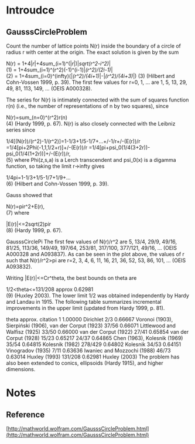 # Introudce

## GausssCircleProblem
Count the number of lattice points N(r) inside the boundary of a circle of radius r with center at the origin. The exact solution is given by the sum

N(r)	=	1+4|_r_|+4sum_(i=1)^(|_r_|)|_sqrt(r^2-i^2)_|	
(1)
	=	1+4sum_(i=1)^(r^2)(-1)^(i-1)|_(r^2)/(2i-1)_|	
(2)
	=	1+4sum_(i=0)^(infty)(|_(r^2)/(4i+1)_|-|_(r^2)/(4i+3)_|)	
(3)
(Hilbert and Cohn-Vossen 1999, p. 39). The first few values for r=0, 1, ... are 1, 5, 13, 29, 49, 81, 113, 149, ... (OEIS A000328).

The series for N(r) is intimately connected with the sum of squares function r(n) (i.e., the number of representations of n by two squares), since

 N(r)=sum_(n=0)^(r^2)r(n) 	
(4)
(Hardy 1999, p. 67). N(r) is also closely connected with the Leibniz series since

 1/4[(N(r))/(r^2)-1/(r^2)]=1-1/3+1/5-1/7+...+/-1/r+/-(E(r))/r 
=1/4[pi+2Phi(-1,1,1/2+r)]+/-(E(r))/r 
=1/4[pi+psi_0(1/4(3+2r))-psi_0(1/4(1+2r))]+/-(E(r))/r,  	
(5)
where Phi(z,s,a) is a Lerch transcendent and psi_0(x) is a digamma function, so taking the limit r->infty gives

 1/4pi=1-1/3+1/5-1/7+1/9+... 	
(6)
(Hilbert and Cohn-Vossen 1999, p. 39).

Gauss showed that

 N(r)=pir^2+E(r), 	
(7)
where

 |E(r)|<=2sqrt(2)pir 	
(8)
(Hardy 1999, p. 67).

GausssCirclePi
The first few values of N(r)/r^2 are 5, 13/4, 29/9, 49/16, 81/25, 113/36, 149/49, 197/64, 253/81, 317/100, 377/121, 49/16, ... (OEIS A000328 and A093837). As can be seen in the plot above, the values of r such that N(r)/r^2>pi are r=2, 3, 4, 6, 11, 16, 21, 36, 52, 53, 86, 101, ... (OEIS A093832).

Writing |E(r)|<=Cr^theta, the best bounds on  theta are

 1/2<theta<=131/208 approx 0.62981 	
(9)
(Huxley 2003). The lower limit 1/2 was obtained independently by Hardy and Landau in 1915. The following table summarizes incremental improvements in the upper limit (updated from Hardy 1999, p. 81).

theta	approx.	citation
1	1.00000	Dirichlet
2/3	0.66667	Voronoi (1903), Sierpiński (1906), van der Corput (1923)
37/56	0.66071	Littlewood and Walfisz (1925)
33/50	0.66000	van der Corput (1922)
27/41	0.65854	van der Corput (1928)
15/23	0.65217	
24/37	0.64865	Chen (1963), Kolesnik (1969)
35/54	0.64815	Kolesnik (1982)
278/429	0.64802	Kolesnik
34/53	0.64151	Vinogradov (1935)
7/11	0.63636	Iwaniec and Mozzochi (1988)
46/73	0.63014	Huxley (1993)
131/208	0.62981	Huxley (2003)
The problem has also been extended to conics, ellipsoids (Hardy 1915), and higher dimensions.

# Notes
## Reference
[http://mathworld.wolfram.com/GausssCircleProblem.html](http://mathworld.wolfram.com/GausssCircleProblem.html)
